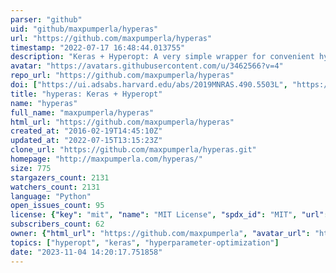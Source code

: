 ```yaml
---
parser: "github"
uid: "github/maxpumperla/hyperas"
url: "https://github.com/maxpumperla/hyperas"
timestamp: "2022-07-17 16:48:44.013755"
description: "Keras + Hyperopt: A very simple wrapper for convenient hyperparameter optimization"
avatar: "https://avatars.githubusercontent.com/u/3462566?v=4"
repo_url: "https://github.com/maxpumperla/hyperas"
doi: ["https://ui.adsabs.harvard.edu/abs/2019MNRAS.490.5503L", "https://ui.adsabs.harvard.edu/abs/2022ascl.soft05009P/abstract"]
title: "hyperas: Keras + Hyperopt"
name: "hyperas"
full_name: "maxpumperla/hyperas"
html_url: "https://github.com/maxpumperla/hyperas"
created_at: "2016-02-19T14:45:10Z"
updated_at: "2022-07-15T13:15:23Z"
clone_url: "https://github.com/maxpumperla/hyperas.git"
homepage: "http://maxpumperla.com/hyperas/"
size: 775
stargazers_count: 2131
watchers_count: 2131
language: "Python"
open_issues_count: 95
license: {"key": "mit", "name": "MIT License", "spdx_id": "MIT", "url": "https://api.github.com/licenses/mit", "node_id": "MDc6TGljZW5zZTEz"}
subscribers_count: 62
owner: {"html_url": "https://github.com/maxpumperla", "avatar_url": "https://avatars.githubusercontent.com/u/3462566?v=4", "login": "maxpumperla", "type": "User"}
topics: ["hyperopt", "keras", "hyperparameter-optimization"]
date: "2023-11-04 14:20:17.751858"
---
```

